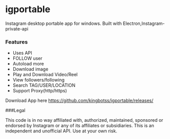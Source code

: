 # igportable
Instagram desktop portable app for windows. Built with Electron,Instagram-private-api

### Features

 - Uses API
 - FOLLOW user
 - Autoload more
 - Download image
 - Play and Download Video/Reel
 - View followers/following
 - Search TAG/USER/LOCATION
 - Support Proxy(http/https)

Download App here https://github.com/kingbotss/igportable/releases/


###Legal

This code is in no way affiliated with, authorized, maintained, sponsored or endorsed by Instagram or any of its affiliates or subsidiaries. This is an independent and unofficial API. Use at your own risk.

